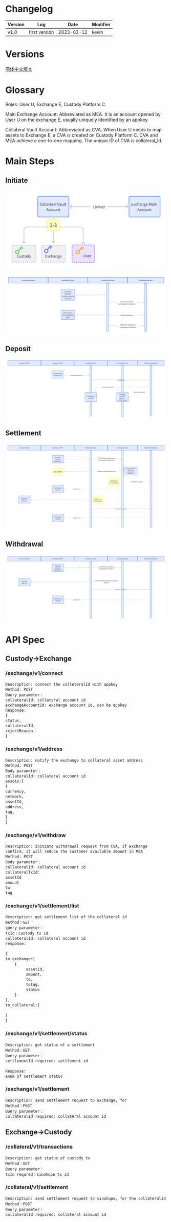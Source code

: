 # Changelog

| Version | Log           | Date       | Modifier |
| ---- | ------------- | ---------- | ------ |
| v1.0 | first version | 2023-03-12 | kevin  |



# Versions
[简体中文版本](./README_ZH.md)



# Glossary


Roles: User U, Exchange E, Custody Platform C.

Main Exchange Account: Abbreviated as MEA. It is an account opened by User U on the exchange E, usually uniquely identified by an appkey.

Collateral Vault Account: Abbreviated as CVA. When User U needs to map assets to Exchange E, a CVA is created on Custody Platform C. CVA and MEA achieve a one-to-one mapping. The unique ID of CVA is collateral_Id.



# Main Steps

## Initiate

![](./images/setup_cva_share.png)

![](./images/setup_seq.png)

## Deposit

![](./images/deposit.png)

## Settlement

![](./images/settlement.png)

## Withdrawal

![](./images/withdraw.png)

# API  Spec

## Custody->Exchange

### /exchange/v1/connect

```
Description: connect the colleteralId with appkey
Method: POST
Query parameter：
collateralId: collateral account id
exchangeAccountId: exchange account id, can be appkey
Response:
{
status,
collateralId,
rejectReason,
}
```

### /exchange/v1/address

```
Description: notify the exchange to collateral asset address
Method: POST
Body parameter：
collateralId: collateral account id
assets:[
{
currency,
network,
assetId,
address,
tag,
}
]
```

### /exchange/v1/withdraw

```
Description: initiate withdrawal request from CVA, if exchange confirm, it will reduce the customer available amount in MEA
Method: POST
Body parameter：
collateralId: collateral account id
collateralTxId:
assetId
amount
to
tag
```

### /exchange/v1/settlement/list

```
description: get settlement list of the collateral id
method：GET
query parameter：
txId：custody tx id
collateralId: collateral account id
response:

{
to_exchange:[
    {
         assetid,
         amount,
         to,
         totag,
         status   
    }
],
to_collateral:[

]
}
```

### /exchange/v1/settlement/status

```
Description: get status of a settlement
Method：GET
Query parameter：
settlementId required: settlement id

Response:
enum of settlement status
```

### /exchange/v1/settlement

```
Description: send settlement request to exchange, for
Method：POST
Query parameter：
collateralId required: collateral account id
```

## Exchange->Custody

### /collateral/v1/transactions

```
Description: get status of custody tx
Method：GET
Query parameter：
txId requred：sinohope tx id
```

### /collateral/v1/settlement

```
Description: send settlement request to sinohope, for the collateralId
Method：POST
Query parameter：
collateralId required: collateral account id
```
